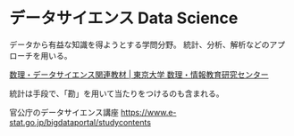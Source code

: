 # データサイエンス Data Science

データから有益な知識を得ようとする学問分野。
統計、分析、解析などのアプローチを用いる。

[数理・データサイエンス関連教材 | 東京大学 数理・情報教育研究センター](http://www.mi.u-tokyo.ac.jp/teaching_material.html)

統計は手段で、「勘」を用いて当たりをつけるのも含まれる。

官公庁のデータサイエンス講座
https://www.e-stat.go.jp/bigdataportal/studycontents
